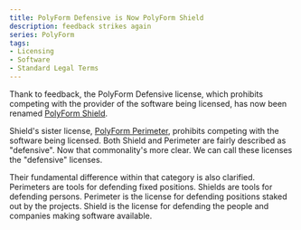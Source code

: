 ```yaml
---
title: PolyForm Defensive is Now PolyForm Shield
description: feedback strikes again
series: PolyForm
tags:
- Licensing
- Software
- Standard Legal Terms
---
```


Thank to feedback, the PolyForm Defensive license, which prohibits competing with the provider of the software being licensed, has now been renamed [PolyForm Shield](https://polyformproject.org/licenses/shield/1.0.0).

Shield's sister license, [PolyForm Perimeter](https://polyformproject.org/licenses/perimeter/1.0.0), prohibits competing with the software being licensed.  Both Shield and Perimeter are fairly described as "defensive".  Now that commonality's more clear.  We can call these licenses the "defensive" licenses.

Their fundamental difference within that category is also clarified.  Perimeters are tools for defending fixed positions.  Shields are tools for defending persons.  Perimeter is the license for defending positions staked out by the projects.  Shield is the license for defending the people and companies making software available.
